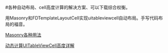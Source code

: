 #各种自动布局、cell高度计算的解决方案、可以下载综合权衡。

用Masonry和FDTemplateLayoutCell实现uitableviewcell自动布局。手写代码布局的福音。

[Masonry各种用法](https://github.com/ming1016/study/wiki/Masonry)

[动态计算UITableViewCell高度详解](http://www.cocoachina.com/industry/20140604/8668.html)
